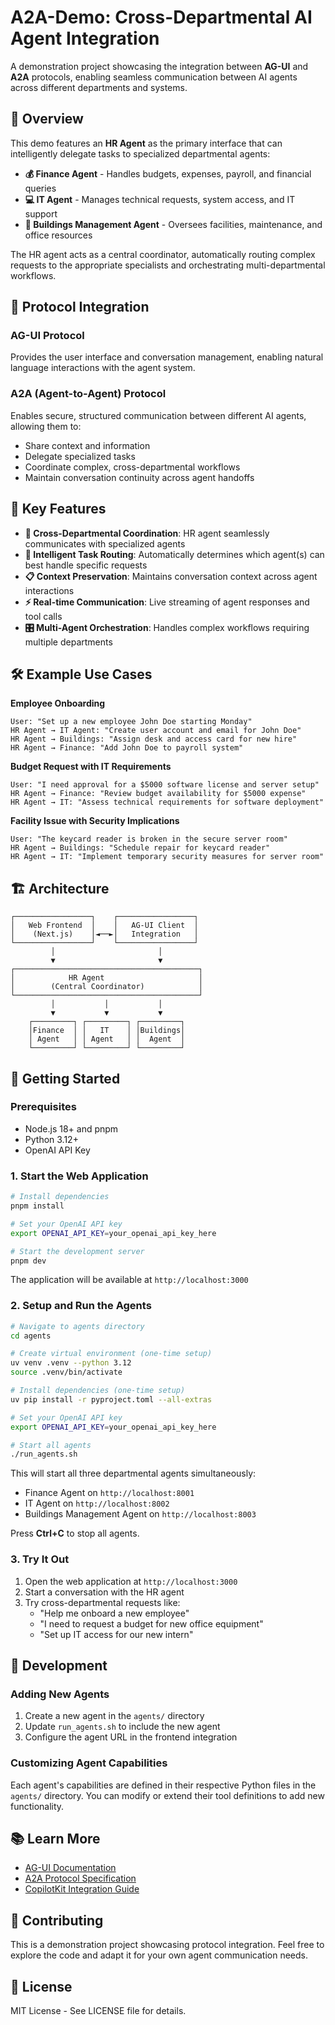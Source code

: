 # A2A-Demo: Cross-Departmental AI Agent Integration

A demonstration project showcasing the integration between **AG-UI** and **A2A** protocols, enabling seamless communication between AI agents across different departments and systems.

## 🎯 Overview

This demo features an **HR Agent** as the primary interface that can intelligently delegate tasks to specialized departmental agents:

- **💰 Finance Agent** - Handles budgets, expenses, payroll, and financial queries
- **💻 IT Agent** - Manages technical requests, system access, and IT support
- **🏢 Buildings Management Agent** - Oversees facilities, maintenance, and office resources

The HR agent acts as a central coordinator, automatically routing complex requests to the appropriate specialists and orchestrating multi-departmental workflows.

## 🔗 Protocol Integration

### AG-UI Protocol

Provides the user interface and conversation management, enabling natural language interactions with the agent system.

### A2A (Agent-to-Agent) Protocol

Enables secure, structured communication between different AI agents, allowing them to:

- Share context and information
- Delegate specialized tasks
- Coordinate complex, cross-departmental workflows
- Maintain conversation continuity across agent handoffs

## 🚀 Key Features

- **🤝 Cross-Departmental Coordination**: HR agent seamlessly communicates with specialized agents
- **🔄 Intelligent Task Routing**: Automatically determines which agent(s) can best handle specific requests
- **📋 Context Preservation**: Maintains conversation context across agent interactions
- **⚡ Real-time Communication**: Live streaming of agent responses and tool calls
- **🎛️ Multi-Agent Orchestration**: Handles complex workflows requiring multiple departments

## 🛠️ Example Use Cases

**Employee Onboarding**

```
User: "Set up a new employee John Doe starting Monday"
HR Agent → IT Agent: "Create user account and email for John Doe"
HR Agent → Buildings: "Assign desk and access card for new hire"
HR Agent → Finance: "Add John Doe to payroll system"
```

**Budget Request with IT Requirements**

```
User: "I need approval for a $5000 software license and server setup"
HR Agent → Finance: "Review budget availability for $5000 expense"
HR Agent → IT: "Assess technical requirements for software deployment"
```

**Facility Issue with Security Implications**

```
User: "The keycard reader is broken in the secure server room"
HR Agent → Buildings: "Schedule repair for keycard reader"
HR Agent → IT: "Implement temporary security measures for server room"
```

## 🏗️ Architecture

```
┌─────────────────┐    ┌─────────────────┐
│   Web Frontend  │    │   AG-UI Client  │
│    (Next.js)    │◄──►│   Integration   │
└─────────────────┘    └─────────────────┘
         │                       │
         ▼                       ▼
┌─────────────────────────────────────────┐
│            HR Agent                     │
│        (Central Coordinator)            │
└─────────────────────────────────────────┘
         │           │           │
         ▼           ▼           ▼
    ┌─────────┐ ┌─────────┐ ┌─────────┐
    │Finance  │ │   IT    │ │Buildings│
    │ Agent   │ │ Agent   │ │  Agent  │
    └─────────┘ └─────────┘ └─────────┘
```

## 🚦 Getting Started

### Prerequisites

- Node.js 18+ and pnpm
- Python 3.12+
- OpenAI API Key

### 1. Start the Web Application

```bash
# Install dependencies
pnpm install

# Set your OpenAI API key
export OPENAI_API_KEY=your_openai_api_key_here

# Start the development server
pnpm dev
```

The application will be available at `http://localhost:3000`

### 2. Setup and Run the Agents

```bash
# Navigate to agents directory
cd agents

# Create virtual environment (one-time setup)
uv venv .venv --python 3.12
source .venv/bin/activate

# Install dependencies (one-time setup)
uv pip install -r pyproject.toml --all-extras

# Set your OpenAI API key
export OPENAI_API_KEY=your_openai_api_key_here

# Start all agents
./run_agents.sh
```

This will start all three departmental agents simultaneously:

- Finance Agent on `http://localhost:8001`
- IT Agent on `http://localhost:8002`
- Buildings Management Agent on `http://localhost:8003`

Press **Ctrl+C** to stop all agents.

### 3. Try It Out

1. Open the web application at `http://localhost:3000`
2. Start a conversation with the HR agent
3. Try cross-departmental requests like:
   - "Help me onboard a new employee"
   - "I need to request a budget for new office equipment"
   - "Set up IT access for our new intern"

## 🧪 Development

### Adding New Agents

1. Create a new agent in the `agents/` directory
2. Update `run_agents.sh` to include the new agent
3. Configure the agent URL in the frontend integration

### Customizing Agent Capabilities

Each agent's capabilities are defined in their respective Python files in the `agents/` directory. You can modify or extend their tool definitions to add new functionality.

## 📚 Learn More

- [AG-UI Documentation](https://docs.ag-ui.com)
- [A2A Protocol Specification](https://a2a-protocol.dev)
- [CopilotKit Integration Guide](https://docs.copilotkit.ai)

## 🤝 Contributing

This is a demonstration project showcasing protocol integration. Feel free to explore the code and adapt it for your own agent communication needs.

## 📄 License

MIT License - See LICENSE file for details.
